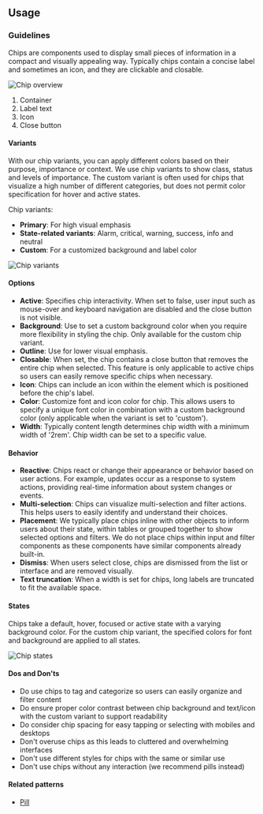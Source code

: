 ## Usage
### Guidelines

Chips are components used to display small pieces of information in a compact and visually appealing way. Typically chips contain a concise label and sometimes an icon, and they are clickable and closable.

![Chip overview](https://www.figma.com/design/wEptRgAezDU1z80Cn3eZ0o/iX-Pattern-Illustrations?type=design&node-id=1149-41643&mode=design&t=ruQOzpPQJMKwnk8f-1)

1. Container
2. Label text
3. Icon
4. Close button

#### Variants

With our chip variants, you can apply different colors based on their purpose, importance or context. We use chip variants to show class, status and levels of importance. The custom variant is often used for chips that visualize a high number of different categories, but does not permit color specification for hover and active states.

Chip variants:

- **Primary**: For high visual emphasis
- **State-related variants**: Alarm, critical, warning, success, info and neutral
- **Custom**: For a customized background and label color

![Chip variants](https://www.figma.com/design/wEptRgAezDU1z80Cn3eZ0o/iX-Pattern-Illustrations?type=design&node-id=1201-9512&mode=design&t=ruQOzpPQJMKwnk8f-1)

#### Options

- **Active**: Specifies chip interactivity. When set to false, user input such as mouse-over and keyboard navigation are disabled and the close button is not visible.
- **Background**: Use to set a custom background color when you require more flexibility in styling the chip. Only available for the custom chip variant.
- **Outline**: Use for lower visual emphasis.
- **Closable**: When set, the chip contains a close button that removes the entire chip when selected. This feature is only applicable to active chips so users can easily remove specific chips when necessary.
- **Icon**: Chips can include an icon within the element which is positioned before the chip's label.
- **Color**: Customize font and icon color for chip. This allows users to specify a unique font color in combination with a custom background color (only applicable when the variant is set to 'custom').
- **Width**: Typically content length determines chip width with a minimum width of '2rem'. Chip width can be set to a specific value.

#### Behavior

- **Reactive**: Chips react or change their appearance or behavior based on user actions. For example, updates occur as a response to system actions, providing real-time information about system changes or events.
- **Multi-selection**: Chips can visualize multi-selection and filter actions. This helps users to easily identify and understand their choices.
- **Placement**: We typically place chips inline with other objects to inform users about their state, within tables or grouped together to show selected options and filters. We do not place chips within input and filter components as these components have similar components already built-in.
- **Dismiss**: When users select close, chips are dismissed from the list or interface and are removed visually.
- **Text truncation**: When a width is set for chips, long labels are truncated to fit the available space.

#### States

Chips take a default, hover, focused or active state with a varying background color. For the custom chip variant, the specified colors for font and background are applied to all states.

![Chip states](https://www.figma.com/design/wEptRgAezDU1z80Cn3eZ0o/iX-Pattern-Illustrations?type=design&node-id=1246-6190&mode=design&t=GHOok90R6TcaUrYi-1)

#### Dos and Don'ts

- Do use chips to tag and categorize so users can easily organize and filter content
- Do ensure proper color contrast between chip background and text/icon with the custom variant to support readability
- Do consider chip spacing for easy tapping or selecting with mobiles and desktops
- Don't overuse chips as this leads to cluttered and overwhelming interfaces
- Don't use different styles for chips with the same or similar use
- Don't use chips without any interaction (we recommend pills instead)

#### Related patterns

- [Pill](.././pill)
